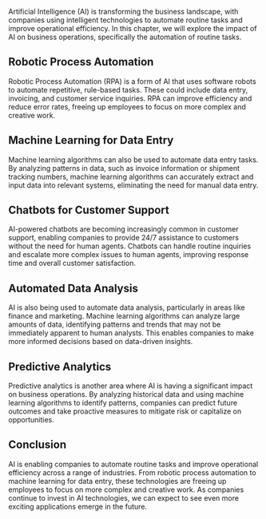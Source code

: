 
Artificial Intelligence (AI) is transforming the business landscape, with companies using intelligent technologies to automate routine tasks and improve operational efficiency. In this chapter, we will explore the impact of AI on business operations, specifically the automation of routine tasks.

Robotic Process Automation
--------------------------

Robotic Process Automation (RPA) is a form of AI that uses software robots to automate repetitive, rule-based tasks. These could include data entry, invoicing, and customer service inquiries. RPA can improve efficiency and reduce error rates, freeing up employees to focus on more complex and creative work.

Machine Learning for Data Entry
-------------------------------

Machine learning algorithms can also be used to automate data entry tasks. By analyzing patterns in data, such as invoice information or shipment tracking numbers, machine learning algorithms can accurately extract and input data into relevant systems, eliminating the need for manual data entry.

Chatbots for Customer Support
-----------------------------

AI-powered chatbots are becoming increasingly common in customer support, enabling companies to provide 24/7 assistance to customers without the need for human agents. Chatbots can handle routine inquiries and escalate more complex issues to human agents, improving response time and overall customer satisfaction.

Automated Data Analysis
-----------------------

AI is also being used to automate data analysis, particularly in areas like finance and marketing. Machine learning algorithms can analyze large amounts of data, identifying patterns and trends that may not be immediately apparent to human analysts. This enables companies to make more informed decisions based on data-driven insights.

Predictive Analytics
--------------------

Predictive analytics is another area where AI is having a significant impact on business operations. By analyzing historical data and using machine learning algorithms to identify patterns, companies can predict future outcomes and take proactive measures to mitigate risk or capitalize on opportunities.

Conclusion
----------

AI is enabling companies to automate routine tasks and improve operational efficiency across a range of industries. From robotic process automation to machine learning for data entry, these technologies are freeing up employees to focus on more complex and creative work. As companies continue to invest in AI technologies, we can expect to see even more exciting applications emerge in the future.
